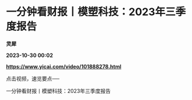 # 一分钟看财报丨模塑科技：2023年三季度报告
**灵犀**

**2023-10-30 00:02**

**https://www.yicai.com/video/101888278.html**

点击视频，速览要点──

一分钟看财报丨模塑科技：2023年三季度报告